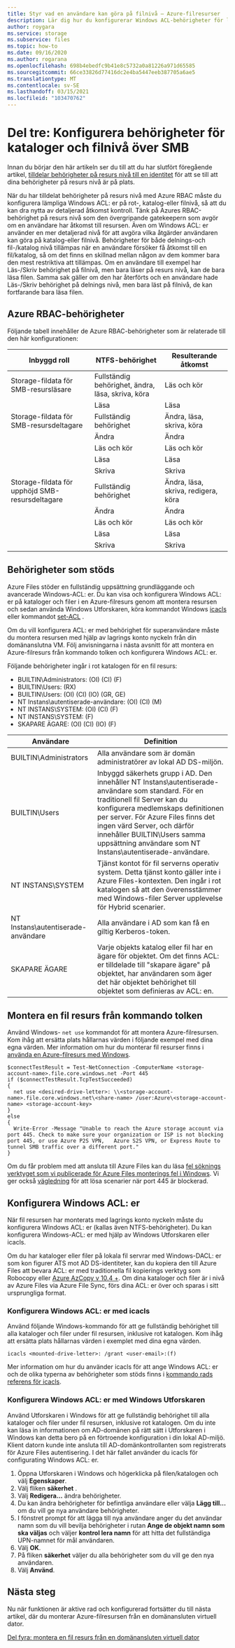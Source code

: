 ```yaml
---
title: Styr vad en användare kan göra på filnivå – Azure-filresurser
description: Lär dig hur du konfigurerar Windows ACL-behörigheter för lokal AD DS-autentisering till Azure-filresurser. Gör att du kan dra nytta av detaljerad åtkomst kontroll.
author: roygara
ms.service: storage
ms.subservice: files
ms.topic: how-to
ms.date: 09/16/2020
ms.author: rogarana
ms.openlocfilehash: 698b4ebedfc9b41e8c5732a0a81226a971d65585
ms.sourcegitcommit: 66ce33826d77416dc2e4ba5447eeb387705a6ae5
ms.translationtype: MT
ms.contentlocale: sv-SE
ms.lasthandoff: 03/15/2021
ms.locfileid: "103470762"
---
```

# <a name="part-three-configure-directory-and-file-level-permissions-over-smb"></a>Del tre: Konfigurera behörigheter för kataloger och filnivå över SMB 

Innan du börjar den här artikeln ser du till att du har slutfört föregående artikel, [tilldelar behörigheter på resurs nivå till en identitet](storage-files-identity-ad-ds-assign-permissions.md) för att se till att dina behörigheter på resurs nivå är på plats.

När du har tilldelat behörigheter på resurs nivå med Azure RBAC måste du konfigurera lämpliga Windows ACL: er på rot-, katalog-eller filnivå, så att du kan dra nytta av detaljerad åtkomst kontroll. Tänk på Azures RBAC-behörighet på resurs nivå som den övergripande gatekeepern som avgör om en användare har åtkomst till resursen. Även om Windows ACL: er använder en mer detaljerad nivå för att avgöra vilka åtgärder användaren kan göra på katalog-eller filnivå. Behörigheter för både delnings-och fil-/katalog nivå tillämpas när en användare försöker få åtkomst till en fil/katalog, så om det finns en skillnad mellan någon av dem kommer bara den mest restriktiva att tillämpas. Om en användare till exempel har Läs-/Skriv behörighet på filnivå, men bara läser på resurs nivå, kan de bara läsa filen. Samma sak gäller om den har återförts och en användare hade Läs-/Skriv behörighet på delnings nivå, men bara läst på filnivå, de kan fortfarande bara läsa filen.

## <a name="azure-rbac-permissions"></a>Azure RBAC-behörigheter

Följande tabell innehåller de Azure RBAC-behörigheter som är relaterade till den här konfigurationen:


| Inbyggd roll  | NTFS-behörighet  | Resulterande åtkomst  |
|---------|---------|---------|
|Storage-fildata för SMB-resursläsare | Fullständig behörighet, ändra, läsa, skriva, köra | Läs och kör  |
|     |   Läsa |     Läsa  |
|Storage-fildata för SMB-resursdeltagare  |  Fullständig behörighet    |  Ändra, läsa, skriva, köra |
|     |  Ändra         |  Ändra    |
|     |  Läs och kör |  Läs och kör |
|     |  Läsa           |  Läsa    |
|     |  Skriva          |  Skriva   |
|Storage-fildata för upphöjd SMB-resursdeltagare | Fullständig behörighet  |  Ändra, läsa, skriva, redigera, köra |
|     |  Ändra          |  Ändra |
|     |  Läs och kör  |  Läs och kör |
|     |  Läsa            |  Läsa   |
|     |  Skriva           |  Skriva  |



## <a name="supported-permissions"></a>Behörigheter som stöds

Azure Files stöder en fullständig uppsättning grundläggande och avancerade Windows-ACL: er. Du kan visa och konfigurera Windows ACL: er på kataloger och filer i en Azure-filresurs genom att montera resursen och sedan använda Windows Utforskaren, köra kommandot Windows [icacls](/windows-server/administration/windows-commands/icacls) eller kommandot [set-ACL](/powershell/module/microsoft.powershell.security/set-acl) . 

Om du vill konfigurera ACL: er med behörighet för superanvändare måste du montera resursen med hjälp av lagrings konto nyckeln från din domänanslutna VM. Följ anvisningarna i nästa avsnitt för att montera en Azure-filresurs från kommando tolken och konfigurera Windows ACL: er.

Följande behörigheter ingår i rot katalogen för en fil resurs:

- BUILTIN\Administrators: (OI) (CI) (F)
- BUILTIN\Users: (RX)
- BUILTIN\Users: (OI) (CI) (IO) (GR, GE)
- NT Instans\autentiserade-användare: (OI) (CI) (M)
- NT INSTANS\SYSTEM: (OI) (CI) (F)
- NT INSTANS\SYSTEM: (F)
- SKAPARE ÄGARE: (OI) (CI) (IO) (F)

|Användare|Definition|
|---|---|
|BUILTIN\Administrators|Alla användare som är domän administratörer av lokal AD DS-miljön.
|BUILTIN\Users|Inbyggd säkerhets grupp i AD. Den innehåller NT Instans\autentiserade-användare som standard. För en traditionell fil Server kan du konfigurera medlemskaps definitionen per server. För Azure Files finns det ingen värd Server, och därför innehåller BUILTIN\Users samma uppsättning användare som NT Instans\autentiserade-användare.|
|NT INSTANS\SYSTEM|Tjänst kontot för fil serverns operativ system. Detta tjänst konto gäller inte i Azure Files-kontexten. Den ingår i rot katalogen så att den överensstämmer med Windows-filer Server upplevelse för Hybrid scenarier.|
|NT Instans\autentiserade-användare|Alla användare i AD som kan få en giltig Kerberos-token.|
|SKAPARE ÄGARE|Varje objekts katalog eller fil har en ägare för objektet. Om det finns ACL: er tilldelade till "skapare ägare" på objektet, har användaren som äger det här objektet behörighet till objektet som definieras av ACL: en.|



## <a name="mount-a-file-share-from-the-command-prompt"></a>Montera en fil resurs från kommando tolken

Använd Windows- `net use` kommandot för att montera Azure-filresursen. Kom ihåg att ersätta plats hållarnas värden i följande exempel med dina egna värden. Mer information om hur du monterar fil resurser finns i [använda en Azure-filresurs med Windows](storage-how-to-use-files-windows.md). 

```
$connectTestResult = Test-NetConnection -ComputerName <storage-account-name>.file.core.windows.net -Port 445
if ($connectTestResult.TcpTestSucceeded)
{
  net use <desired-drive-letter>: \\<storage-account-name>.file.core.windows.net\<share-name> /user:Azure\<storage-account-name> <storage-account-key>
} 
else 
{
  Write-Error -Message "Unable to reach the Azure storage account via port 445. Check to make sure your organization or ISP is not blocking port 445, or use Azure P2S VPN,   Azure S2S VPN, or Express Route to tunnel SMB traffic over a different port."
}

```

Om du får problem med att ansluta till Azure Files kan du läsa [fel söknings verktyget som vi publicerade för Azure Files monterings fel i Windows](https://azure.microsoft.com/blog/new-troubleshooting-diagnostics-for-azure-files-mounting-errors-on-windows/). Vi ger också [vägledning](./storage-files-faq.md#on-premises-access) för att lösa scenarier när port 445 är blockerad. 

## <a name="configure-windows-acls"></a>Konfigurera Windows ACL: er

När fil resursen har monterats med lagrings konto nyckeln måste du konfigurera Windows ACL: er (kallas även NTFS-behörigheter). Du kan konfigurera Windows-ACL: er med hjälp av Windows Utforskaren eller icacls.

Om du har kataloger eller filer på lokala fil servrar med Windows-DACL: er som kon figurer ATS mot AD DS-identiteter, kan du kopiera den till Azure Files att bevara ACL: er med traditionella fil kopierings verktyg som Robocopy eller [Azure AzCopy v 10.4 +](https://github.com/Azure/azure-storage-azcopy/releases). Om dina kataloger och filer är i nivå av Azure Files via Azure File Sync, förs dina ACL: er över och sparas i sitt ursprungliga format.

### <a name="configure-windows-acls-with-icacls"></a>Konfigurera Windows ACL: er med icacls

Använd följande Windows-kommando för att ge fullständig behörighet till alla kataloger och filer under fil resursen, inklusive rot katalogen. Kom ihåg att ersätta plats hållarnas värden i exemplet med dina egna värden.

```
icacls <mounted-drive-letter>: /grant <user-email>:(f)
```

Mer information om hur du använder icacls för att ange Windows ACL: er och de olika typerna av behörigheter som stöds finns i [kommando rads referens för icacls](/windows-server/administration/windows-commands/icacls).

### <a name="configure-windows-acls-with-windows-file-explorer"></a>Konfigurera Windows ACL: er med Windows Utforskaren

Använd Utforskaren i Windows för att ge fullständig behörighet till alla kataloger och filer under fil resursen, inklusive rot katalogen. Om du inte kan läsa in informationen om AD-domänen på rätt sätt i Utforskaren i Windows kan detta bero på en förtroende konfiguration i din lokal AD-miljö. Klient datorn kunde inte ansluta till AD-domänkontrollanten som registrerats för Azure Files autentisering. I det här fallet använder du icacls för configurating Windows ACL: er.

1. Öppna Utforskaren i Windows och högerklicka på filen/katalogen och välj **Egenskaper**.
1. Välj fliken **säkerhet** .
1. Välj **Redigera...** ändra behörigheter.
1. Du kan ändra behörigheter för befintliga användare eller välja **Lägg till...** om du vill ge nya användare behörigheter.
1. I fönstret prompt för att lägga till nya användare anger du det användar namn som du vill bevilja behörigheter i rutan **Ange de objekt namn som ska väljas** och väljer **kontrol lera namn** för att hitta det fullständiga UPN-namnet för mål användaren.
1.    Välj **OK**.
1.    På fliken **säkerhet** väljer du alla behörigheter som du vill ge den nya användaren.
1.    Välj **Använd**.


## <a name="next-steps"></a>Nästa steg

Nu när funktionen är aktive rad och konfigurerad fortsätter du till nästa artikel, där du monterar Azure-filresursen från en domänansluten virtuell dator.

[Del fyra: montera en fil resurs från en domänansluten virtuell dator](storage-files-identity-ad-ds-mount-file-share.md)
